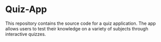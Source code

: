# Quiz-App
This repository contains the source code for a quiz application. The app allows users to test their knowledge on a variety of subjects through interactive quizzes.  
